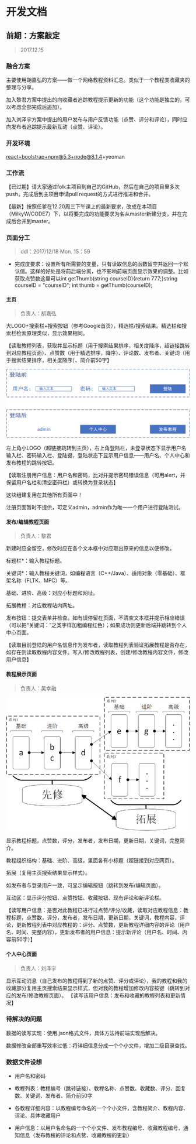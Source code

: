 ﻿# 开发文档

## 前期：方案敲定
> 2017.12.15

### 融合方案
主要使用胡嘉弘的方案——做一个网络教程资料汇总。类似于一个教程类收藏夹的整理与分享。

加入黎君方案中提出的向收藏者追踪教程提示更新的功能（这个功能是独立的，可以考虑全部完成后追加）。

加入刘泽宇方案中提出的用户发布与用户反馈功能（点赞、评分和评论），同时应向发布者追踪提示最新互动（点赞、评论）。

### 开发环境
react+boolstrap+npm@5.3+node@8.1.4+yeoman

### 工作流
【已过期】请大家通过folk主项目到自己的GitHub，然后在自己的项目里多次push，完成后到主项目申请pull request的方式进行推进和合并。

【最新】按照任爹在12.20周三下午课上的最新要求，改成在本项目（MilkyW/CODE7）下，以将要完成的功能要求为名从master新建分支，并在完成后合并到master。

### 页面分工
>ddl：2017/12/18 Mon. 15：59

* 完成度要求：设置所有所需要的变量，只有读取信息的函数留空并返回一个默认值。这样的好处是将前后端分离，也不影响前端页面显示效果的调整。比如获取点赞数这里可以int getThumb(string courseID){return 777;}string courseID = "courseID"; int thumb = getThumb(courseID);

#### 主页
>负责人：胡嘉弘

大LOGO+搜索栏+搜索按钮（参考Google首页），精选栏/搜索结果。精选栏和搜索栏检索原理类似，显示效果相同。

【读取教程列表，获取并显示标题（用于搜索结果排序，相关度降序，超链接跳转到对应教程页面）、点赞数（用于精选排序，降序）、评论数、发布者、关键词（用于搜索结果排序，相关度降序）、简介前50字】

![页面右上角登陆栏设想](https://github.com/MilkyW/CODE7/blob/master/src/%E7%99%BB%E9%99%86%E6%A0%8F.png?raw=true)

左上角小LOGO（超链接跳转到主页），右上角登陆栏，未登录状态下显示用户名输入栏、密码输入栏、登陆键，登陆状态下显示用户信息——用户名、个人中心和发布教程的跳转按钮。

【读取注册用户信息：用户名和密码，比对并提示密码错误信息（可用alert，并保留用户名栏和清空密码栏）或转换为登录状态】

这块组建复用在其他所有页面中！

注册页面暂时不提供，可定义admin，admin作为唯一一个用户进行登陆测试。

#### 发布/编辑教程页面
>负责人：黎君

新建时应全留空，修改时应在各个文本框中对应取出原来的信息以便修改。

标题栏*：输入教程标题。

关键词*：输入教程关键词，如编程语言（C++/Java）、适用对象（零基础）、框架名称（FLTK、MFC）等。

基础、进阶、高级：对应小标题和网址。

拓展教程：对应教程站内网址。

发布按钮：提交表单并检查。如有误停留在页面，不清空文本框并提示相应错误（可以把“关键词：”之类字样加粗编程红色）；如果成功则更新后端并跳转到个人中心页面。

【读取目前登陆的用户名信息作为发布者，读取教程列表验证拓展教程是否存在，如存在则读取教程内容文件。写入/修改教程列表，创建/修改教程内容文件，修改用户信息】

#### 教程展示页面
>负责人：吴幸融

![网络教程关系设想](https://github.com/MilkyW/CODE7/blob/master/src/%E7%BD%91%E7%BB%9C%E6%95%99%E7%A8%8B%E5%85%B3%E7%B3%BB%E8%AE%BE%E6%83%B3.png?raw=true)

显示教程标题，点赞数，评分，发布者，发布日期，更新日期，关键词，完整简介。

教程组织结构：基础、进阶、高级，里面各有小标题（超链接到对应网页）。

拓展（复用主页搜索结果显示样式）。

如发布者与登录用户一致，可显示编辑按钮（跳转到发布/编辑页面）。

互动区：显示评分按钮、点赞按钮、收藏按钮、现有评论和新评论栏。

【读写用户信息：是否对此教程已进行过点赞/评分/收藏，读取对应教程信息：教程标题，点赞数，评分，发布者，发布日期，更新日期，关键词，教程内容，评论，更新教程列表中对应教程的：评分、点赞数，更新教程详细内容的评论（用户名、时间、完整内容），更新发布者的用户信息：提示新评论（用户名、时间、内容前50字）】

#### 个人中心页面
>负责人：刘泽宇

显示互动消息（自己发布的教程得到了新的点赞、评分或评论），我的教程和我的收藏部分复用主页搜索结果显示样式，但对我的教程增加修改内容按键（跳转到对应的发布/修改教程页面）。
【读写该用户信息：发布和收藏的教程列表和更新情况】

### 待解决的问题
数据的读写实现：使用.json格式文件，具体方法待前端实现后解决。

数据修改全部重写效率过低：将详细信息分成一个个小文件，增加二级目录查找。

### 数据文件设想

* 用户名和密码

* 教程列表：教程编号（跳转链接）、教程名称、点赞数、收藏数、评分、回复数、关键词、发布者、简介前50字

* 各教程详细内容：以教程编号命名的一个个小文件，含教程简介、教程内容、评论、具体收藏用户

* 用户信息：以用户名命名的一个个小文件、发布教程编号、收藏教程编号、通知信息（发布教程的评论和点赞、收藏教程的更新）